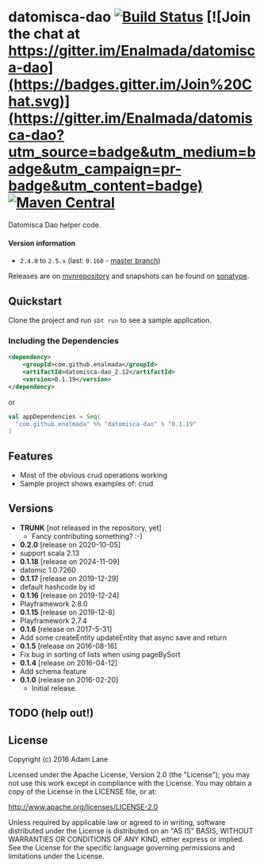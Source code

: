 # datomisca-dao [![Build Status](https://travis-ci.org/Enalmada/datomisca-dao.svg?branch=master)](https://travis-ci.org/Enalmada/datomisca-dao) [![Join the chat at https://gitter.im/Enalmada/datomisca-dao](https://badges.gitter.im/Join%20Chat.svg)](https://gitter.im/Enalmada/datomisca-dao?utm_source=badge&utm_medium=badge&utm_campaign=pr-badge&utm_content=badge) [![Maven Central](https://maven-badges.herokuapp.com/maven-central/com.github.enalmada/datomisca-dao/badge.svg)](https://maven-badges.herokuapp.com/maven-central/com.github.enalmada/datomisca-dao)

Datomisca Dao helper code.

#### Version information
* `2.4.0` to `2.5.x` (last: `0.160` - [master branch](https://github.com/enalmada/datomisca-dao/tree/master))

Releases are on [mvnrepository](http://mvnrepository.com/artifact/com.github.enalmada) and snapshots can be found on [sonatype](https://oss.sonatype.org/content/repositories/snapshots/com/github/enalmada).

## Quickstart
Clone the project and run `sbt run` to see a sample application.

### Including the Dependencies

```xml
<dependency>
    <groupId>com.github.enalmada</groupId>
    <artifactId>datomisca-dao_2.12</artifactId>
    <version>0.1.19</version>
</dependency>
```
or

```scala
val appDependencies = Seq(
  "com.github.enalmada" %% "datomisca-dao" % "0.1.19"
)
```

## Features
* Most of the obvious crud operations working
* Sample project shows examples of: crud

## Versions
* **TRUNK** [not released in the repository, yet]
  * Fancy contributing something? :-)
* **0.2.0** [release on 2020-10-05]
* support scala 2.13
* **0.1.18** [release on 2024-11-09]
* datomic 1.0.7260
* **0.1.17** [release on 2019-12-29]
* default hashcode by id
* **0.1.16** [release on 2019-12-24]
* Playframework 2.8.0   
* **0.1.15** [release on 2019-12-8]
* Playframework 2.7.4 
* **0.1.6** [release on 2017-5-31]
* Add some createEntity updateEntity that async save and return 
* **0.1.5** [release on 2016-08-16]
* Fix bug in sorting of lists when using pageBySort
* **0.1.4** [release on 2016-04-12]
* Add schema feature
* **0.1.0** [release on 2016-02-20]
  * Initial release.

## TODO (help out!)

  
## License

Copyright (c) 2016 Adam Lane

Licensed under the Apache License, Version 2.0 (the "License"); you may not use this work except in compliance with the License. You may obtain a copy of the License in the LICENSE file, or at:

http://www.apache.org/licenses/LICENSE-2.0

Unless required by applicable law or agreed to in writing, software distributed under the License is distributed on an "AS IS" BASIS, WITHOUT WARRANTIES OR CONDITIONS OF ANY KIND, either express or implied. See the License for the specific language governing permissions and limitations under the License.
  
